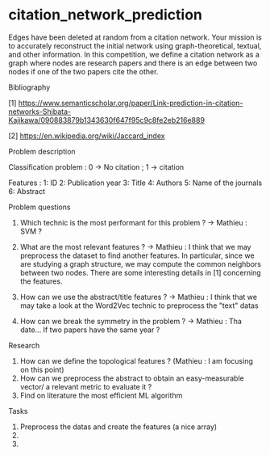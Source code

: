 # citation_network_prediction
Edges have been deleted at random from a citation network. Your mission is to accurately reconstruct the initial network using graph-theoretical, textual, and other information.  In this competition, we define a citation network as a graph where nodes are research papers and there is an edge between two nodes if one of the two papers cite the other.

Bibliography 

[1] https://www.semanticscholar.org/paper/Link-prediction-in-citation-networks-Shibata-Kajikawa/090883879b1343630f647f95c9c8fe2eb216e889

[2] https://en.wikipedia.org/wiki/Jaccard_index

Problem description

Classification problem : 0 -> No citation ; 1 -> citation

Features :
1: ID
2: Publication year
3: Title
4: Authors
5: Name of the journals
6: Abstract

Problem questions 

1. Which technic is the most performant for this problem ?
-> Mathieu : SVM ?

2. What are the most relevant features ?
-> Mathieu : I think that we may preprocess the dataset to find another features. In particular, since we are studying a graph structure, we may compute the common neighbors between two nodes. There are some interesting details in [1] concerning the features.

3. How can we use the abstract/title features ?
-> Mathieu : I think that we may take a look at the Word2Vec technic to preprocess the "text" datas

4. How can we break the symmetry in the problem ?
-> Mathieu : Tha date... If two papers have the same year ?

Research

1. How can we define the topological features ? (Mathieu : I am focusing on this point)
2. How can we preprocess the abstract to obtain an easy-measurable vector/ a relevant metric to evaluate it ?
3. Find on literature the most efficient ML algorithm

Tasks

1. Preprocess the datas and create the features (a nice array)
2.
3.
